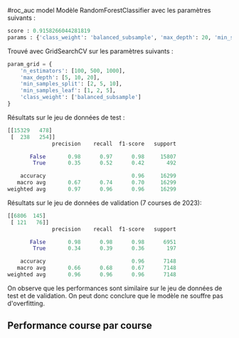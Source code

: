 #roc_auc model
Modèle RandomForestClassifier avec les paramètres suivants :
```python
score : 0.9158266044281819
params : {'class_weight': 'balanced_subsample', 'max_depth': 20, 'min_samples_leaf': 5, 'min_samples_split': 2, 'n_estimators': 1000}
```

Trouvé avec GridSearchCV sur les paramètres suivants :
```python
param_grid = {
    'n_estimators': [100, 500, 1000],
    'max_depth': [5, 10, 20],
    'min_samples_split': [2, 5, 10],
    'min_samples_leaf': [1, 2, 5],
    'class_weight': ['balanced_subsample']
}
```

Résultats sur le jeu de données de test :
```python
[[15329   478]
 [  238   254]]
              precision    recall  f1-score   support

       False       0.98      0.97      0.98     15807
        True       0.35      0.52      0.42       492

    accuracy                           0.96     16299
   macro avg       0.67      0.74      0.70     16299
weighted avg       0.97      0.96      0.96     16299
```
Résultats sur le jeu de données de validation (7 courses de 2023):
```python
[[6806  145]
 [ 121   76]]
              precision    recall  f1-score   support

       False       0.98      0.98      0.98      6951
        True       0.34      0.39      0.36       197

    accuracy                           0.96      7148
   macro avg       0.66      0.68      0.67      7148
weighted avg       0.96      0.96      0.96      7148
```

On observe que les performances sont similaire sur le jeu de données de test et de validation. On peut donc conclure que le modèle ne souffre pas d'overfitting.

## Performance course par course
